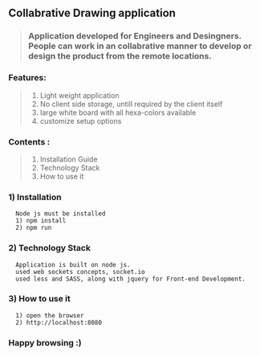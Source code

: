 ## Collabrative Drawing application
> ### Application developed for Engineers and Desingners. People can work in an collabrative manner to develop or design the product from the remote locations.

### Features:
> 1. Light weight application
> 2. No client side storage, untill required by the client itself
> 3. large white board with all hexa-colors available
> 4. customize setup options

### Contents :
> 1. Installation Guide
> 2. Technology Stack
> 3. How to use it


### 1) Installation
      Node js must be installed
      1) npm install
      2) npm run
### 2) Technology Stack
      Application is built on node js.
      used web sockets concepts, socket.io
      used less and SASS, along with jquery for Front-end Development.

### 3) How to use it
      1) open the browser
      2) http://localhost:8080

### Happy browsing :)
